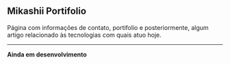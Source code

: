 ## Mikashii Portifolio

Página com informações de contato, portifolio e posteriormente, algum artigo relacionado às tecnologias com quais atuo hoje.

---
**Ainda em desenvolvimento**